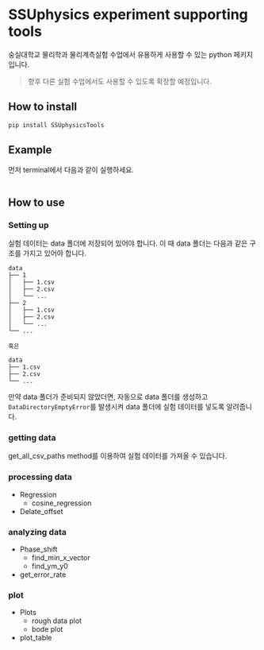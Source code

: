 # SSUphysics experiment supporting tools
숭실대학교 물리학과 물리계측실험 수업에서 유용하게 사용할 수 있는 python 페키지입니다.

> 향후 다른 실험 수업에서도 사용할 수 있도록 확장할 예정입니다.

## How to install
```zsh
pip install SSUphysicsTools
```

## Example
먼저 terminal에서 다음과 같이 실행하세요.
```zsh

```

## How to use
### Setting up
실험 데이터는 data 폴더에 저장되어 있어야 합니다. 이 때 data 폴더는 다음과 같은 구조를 가지고 있어야 합니다.
```
data
├── 1
│   ├── 1.csv
│   ├── 2.csv
│   └── ...
├── 2
│   ├── 1.csv
│   ├── 2.csv
│   └── ...
└── ...

혹은

data
├── 1.csv
├── 2.csv
└── ...
```
만약 data 폴더가 준비되지 않았더면, 자동으로 data 폴더를 생성하고 `DataDirectoryEmptyError`를 발생시켜 data 폴더에 실험 데이터를 넣도록 알려줍니다.

### getting data
get_all_csv_paths method를 이용하여 실험 데이터를 가져올 수 있습니다.

### processing data
- Regression
    - cosine_regression
- Delate_offset
### analyzing data
- Phase_shift
    - find_min_x_vector
    - find_ym_y0
- get_error_rate
### plot
- Plots
    - rough data plot
    - bode plot
- plot_table